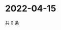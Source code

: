 # 2022-04-15

共 0 条

<!-- BEGIN WEIBO -->
<!-- 最后更新时间 Fri Apr 15 2022 18:17:48 GMT+0800 (China Standard Time) -->

<!-- END WEIBO -->
